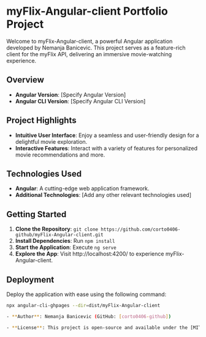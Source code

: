 # myFlix-Angular-client Portfolio Project

Welcome to myFlix-Angular-client, a powerful Angular application developed by Nemanja Banicevic. This project serves as a feature-rich client for the myFlix API, delivering an immersive movie-watching experience.

## Overview

- **Angular Version**: [Specify Angular Version]
- **Angular CLI Version**: [Specify Angular CLI Version]

## Project Highlights

- **Intuitive User Interface**: Enjoy a seamless and user-friendly design for a delightful movie exploration.
- **Interactive Features**: Interact with a variety of features for personalized movie recommendations and more.

## Technologies Used

- **Angular**: A cutting-edge web application framework.
- **Additional Technologies**: [Add any other relevant technologies used]

## Getting Started

1. **Clone the Repository**: `git clone https://github.com/corto0406-github/myFlix-Angular-client.git`
2. **Install Dependencies**: Run `npm install`
3. **Start the Application**: Execute `ng serve`
4. **Explore the App**: Visit http://localhost:4200/ to experience myFlix-Angular-client.

## Deployment

Deploy the application with ease using the following command:

```bash
npx angular-cli-ghpages --dir=dist/myFlix-Angular-client

- **Author**: Nemanja Banicevic (GitHub: [corto0406-github])

- **License**: This project is open-source and available under the [MIT License](LICENSE).
